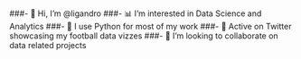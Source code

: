 ###- 👋 Hi, I’m @ligandro
###- 📊 I’m interested in Data Science and Analytics
###- 🐍 I use Python for most of my work
###- 🌱 Active on Twitter showcasing my football data vizzes
###- 💼 I’m looking to collaborate on data related projects
